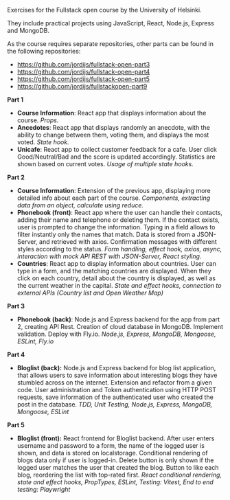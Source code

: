 Exercises for the Fullstack open course by the University of Helsinki.

They include practical projects using JavaScript, React, Node.js, Express and MongoDB.

As the course requires separate repositories, other parts can be found in the following repositories:
* https://github.com/jordijs/fullstack-open-part3
* https://github.com/jordijs/fullstack-open-part4
* https://github.com/jordijs/fullstack-open-part5
* https://github.com/jordijs/fullstackopen-part9

**Part 1**
- **Course Information**: React app that displays information about the course. _Props._
- **Ancedotes**: React app that displays randomly an anecdote, with the ability to change between them, voting them, and displays the most voted. _State hook._
- **Unicafe**: React app to collect customer feedback for a cafe. User click Good/Neutral/Bad and the score is updated accordingly. Statistics are shown based on current votes. _Usage of multiple state hooks._

**Part 2**
- **Course Information**: Extension of the previous app, displaying more detailed info about each part of the course. _Components, extracting data from an object, calculate using reduce._
- **Phonebook (front)**: React app where the user can handle their contacts, adding their name and telephone or deleting them. If the contact exists, user is prompted to change the information. Typing in a field allows to filter instantly only the names that match. Data is stored from a JSON-Server, and retrieved with axios. Confirmation messages with different styles according to the status. _Form handling, effect hook, axios, async, interaction with mock API REST with JSON-Server, React styling._
- **Countries**: React app to display information about countries. User can type in a form, and the matching countries are displayed. When they click on each country, detail about the country is displayed, as well as the current weather in the capital. _State and effect hooks, connection to external APIs (Country list and Open Weather Map)_

**Part 3**
- **Phonebook (back)**: Node.js and Express backend for the app from part 2, creating API Rest. Creation of cloud database in MongoDB. Implement validation. Deploy with Fly.io. _Node.js, Express, MongoDB, Mongoose, ESLint, Fly.io_

**Part 4**
- **Bloglist (back):** Node.js and Express backend for blog list application, that allows users to save information about interesting blogs they have stumbled across on the internet. Extension and refactor from a given code. User administration and Token authentication using HTTP POST requests, save information of the authenticated user who created the post in the database. _TDD, Unit Testing, Node.js, Express, MongoDB, Mongoose, ESLint_

**Part 5**
- **Bloglist (front):** React frontend for Bloglist backend. After user enters username and password to a form, the name of the logged user is shown, and data is stored on localstorage. Conditional rendering of blogs data only if user is logged-in. Delete button is only shown if the logged user matches the user that created the blog. Button to like each blog, reordering the list with top-rated first. _React conditional rendering, state and effect hooks, PropTypes, ESLint, Testing: Vitest, End to end testing: Playwright_
